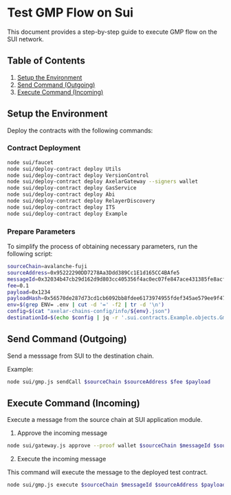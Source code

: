 # Test GMP Flow on Sui

This document provides a step-by-step guide to execute GMP flow on the SUI network.

## Table of Contents

1. [Setup the Environment](#setup-the-environment)
2. [Send Command (Outgoing)](#send-command-outgoing)
3. [Execute Command (Incoming)](#execute-command-incoming)

## Setup the Environment

Deploy the contracts with the following commands:

### Contract Deployment

```bash
node sui/faucet
node sui/deploy-contract deploy Utils
node sui/deploy-contract deploy VersionControl
node sui/deploy-contract deploy AxelarGateway --signers wallet
node sui/deploy-contract deploy GasService
node sui/deploy-contract deploy Abi
node sui/deploy-contract deploy RelayerDiscovery
node sui/deploy-contract deploy ITS
node sui/deploy-contract deploy Example
```

### Prepare Parameters

To simplify the process of obtaining necessary parameters, run the following script:

```bash
sourceChain=avalanche-fuji
sourceAddress=0x95222290DD7278Aa3Ddd389Cc1E1d165CC4BAfe5
messageId=0x32034b47cb29d162d9d803cc405356f4ac0ec07fe847ace431385fe8acf3e6e5-10
fee=0.1
payload=0x1234
payloadHash=0x56570de287d73cd1cb6092bb8fdee6173974955fdef345ae579ee9f475ea7432
env=$(grep ENV= .env | cut -d '=' -f2 | tr -d '\n')
config=$(cat "axelar-chains-config/info/${env}.json")
destinationId=$(echo $config | jq -r '.sui.contracts.Example.objects.GmpChannelId')
```

## Send Command (Outgoing)

Send a messsage from SUI to the destination chain.

Example:

```bash
node sui/gmp.js sendCall $sourceChain $sourceAddress $fee $payload
```

## Execute Command (Incoming)

Execute a message from the source chain at SUI application module.

1. Approve the incoming message

```bash
node sui/gateway.js approve --proof wallet $sourceChain $messageId $sourceAddress $destinationId $payloadHash
```

2. Execute the incoming message

This command will execute the message to the deployed test contract.

```bash
node sui/gmp.js execute $sourceChain $messageId $sourceAddress $payload
```
